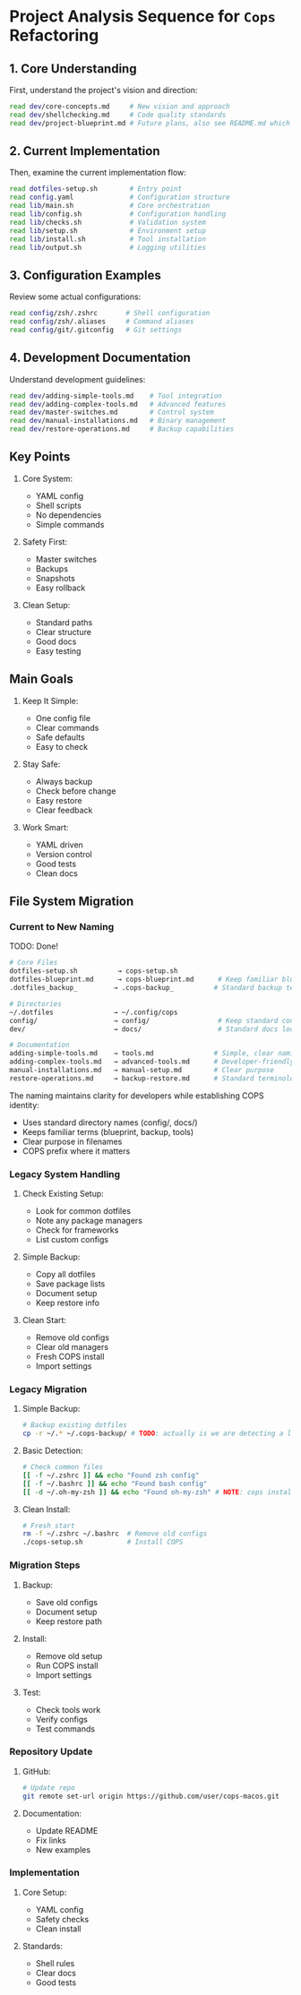 # Project Analysis Sequence for `Cops` Refactoring

## 1. Core Understanding

First, understand the project's vision and direction:

```bash
read dev/core-concepts.md     # New vision and approach
read dev/shellchecking.md     # Code quality standards
read dev/project-blueprint.md # Future plans, also see README.md which still need to reflect the new vision of cops instead of dotfiles
```

## 2. Current Implementation

Then, examine the current implementation flow:

```bash
read dotfiles-setup.sh        # Entry point
read config.yaml              # Configuration structure
read lib/main.sh              # Core orchestration
read lib/config.sh            # Configuration handling
read lib/checks.sh            # Validation system
read lib/setup.sh             # Environment setup
read lib/install.sh           # Tool installation
read lib/output.sh            # Logging utilities
```

## 3. Configuration Examples

Review some actual configurations:

```bash
read config/zsh/.zshrc       # Shell configuration
read config/zsh/.aliases     # Command aliases
read config/git/.gitconfig   # Git settings
```

## 4. Development Documentation

Understand development guidelines:

```bash
read dev/adding-simple-tools.md    # Tool integration
read dev/adding-complex-tools.md   # Advanced features
read dev/master-switches.md        # Control system
read dev/manual-installations.md   # Binary management
read dev/restore-operations.md     # Backup capabilities
```

## Key Points

1. Core System:
   - YAML config
   - Shell scripts
   - No dependencies
   - Simple commands

2. Safety First:
   - Master switches
   - Backups
   - Snapshots
   - Easy rollback

3. Clean Setup:
   - Standard paths
   - Clear structure
   - Good docs
   - Easy testing

## Main Goals

1. Keep It Simple:
   - One config file
   - Clear commands
   - Safe defaults
   - Easy to check

2. Stay Safe:
   - Always backup
   - Check before change
   - Easy restore
   - Clear feedback

3. Work Smart:
   - YAML driven
   - Version control
   - Good tests
   - Clean docs

## File System Migration

### Current to New Naming

TODO: Done!

```bash
# Core Files
dotfiles-setup.sh          → cops-setup.sh
dotfiles-blueprint.md      → cops-blueprint.md      # Keep familiar blueprint term
.dotfiles_backup_         → .cops-backup_          # Standard backup terminology

# Directories
~/.dotfiles               → ~/.config/cops
config/                   → config/                 # Keep standard config dir
dev/                      → docs/                   # Standard docs location

# Documentation
adding-simple-tools.md    → tools.md               # Simple, clear naming
adding-complex-tools.md   → advanced-tools.md      # Developer-friendly
manual-installations.md   → manual-setup.md        # Clear purpose
restore-operations.md     → backup-restore.md      # Standard terminology
```

The naming maintains clarity for developers while establishing COPS identity:

- Uses standard directory names (config/, docs/)
- Keeps familiar terms (blueprint, backup, tools)
- Clear purpose in filenames
- COPS prefix where it matters

### Legacy System Handling

1. Check Existing Setup:
   - Look for common dotfiles
   - Note any package managers
   - Check for frameworks
   - List custom configs

2. Simple Backup:
   - Copy all dotfiles
   - Save package lists
   - Document setup
   - Keep restore info

3. Clean Start:
   - Remove old configs
   - Clear old managers
   - Fresh COPS install
   - Import settings

### Legacy Migration

1. Simple Backup:

   ```bash
   # Backup existing dotfiles
   cp -r ~/.* ~/.cops-backup/ # TODO: actually is we are detecting a legacy dotfiles setup then we should call it .dotfiles-backup
   ```

2. Basic Detection:

   ```bash
   # Check common files
   [[ -f ~/.zshrc ]] && echo "Found zsh config"
   [[ -f ~/.bashrc ]] && echo "Found bash config"
   [[ -d ~/.oh-my-zsh ]] && echo "Found oh-my-zsh" # NOTE: cops installs oh-my-posh
   ```

3. Clean Install:

   ```bash
   # Fresh start
   rm -f ~/.zshrc ~/.bashrc  # Remove old configs
   ./cops-setup.sh           # Install COPS
   ```

### Migration Steps

1. Backup:
   - Save old configs
   - Document setup
   - Keep restore path

2. Install:
   - Remove old setup
   - Run COPS install
   - Import settings

3. Test:
   - Check tools work
   - Verify configs
   - Test commands

### Repository Update

1. GitHub:

   ```bash
   # Update repo
   git remote set-url origin https://github.com/user/cops-macos.git
   ```

2. Documentation:
   - Update README
   - Fix links
   - New examples

### Implementation

1. Core Setup:
   - YAML config
   - Safety checks
   - Clean install

2. Standards:
   - Shell rules
   - Clear docs
   - Good tests
